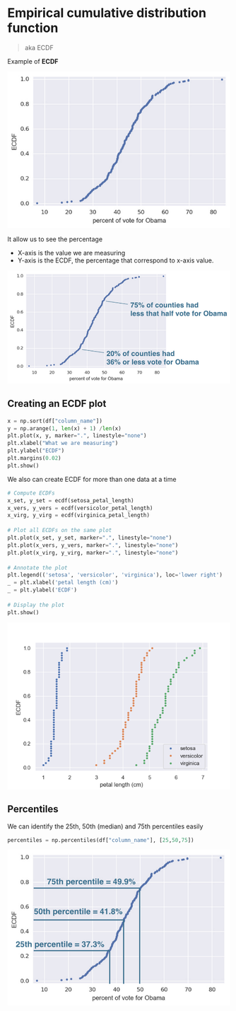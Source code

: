 # Empirical cumulative distribution function

> aka ECDF

Example of **ECDF**

![ECDF](../../images/Courses/ecdf.png)

It allow us to see the percentage

* X-axis is the value we are measuring
* Y-axis is the ECDF, the percentage that correspond to x-axis value.

![ECDF](../../images/Courses/ecdf_percentage_1.png)

## Creating an ECDF plot

```python
x = np.sort(df["column_name"])
y = np.arange(1, len(x) + 1) /len(x)
plt.plot(x, y, marker=".", linestyle="none")
plt.xlabel("What we are measuring")
plt.ylabel("ECDF")
plt.margins(0.02)
plt.show()
```

We also can create ECDF for more than one data at a time

```python
# Compute ECDFs
x_set, y_set = ecdf(setosa_petal_length)
x_vers, y_vers = ecdf(versicolor_petal_length)
x_virg, y_virg = ecdf(virginica_petal_length)

# Plot all ECDFs on the same plot
plt.plot(x_set, y_set, marker=".", linestyle="none")
plt.plot(x_vers, y_vers, marker=".", linestyle="none")
plt.plot(x_virg, y_virg, marker=".", linestyle="none")

# Annotate the plot
plt.legend(('setosa', 'versicolor', 'virginica'), loc='lower right')
_ = plt.xlabel('petal length (cm)')
_ = plt.ylabel('ECDF')

# Display the plot
plt.show()
```

![ECDF Comparisson](../../images/Courses/ecdf_comparison.png)

## Percentiles

We can identify the 25th, 50th (median) and 75th percentiles easily

```python
percentiles = np.percentiles(df["column_name"], [25,50,75])
```

![Percentiles](../../images/Courses/ecdf_percentiles.png)
